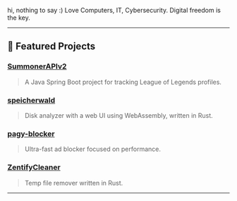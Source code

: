 hi, nothing to say :)
Love Computers, IT, Cybersecurity.
Digital freedom is the key.

---

## 🚀 Featured Projects

### [SummonerAPIv2](https://github.com/zerox80/SummonerAPIv2)
> A Java Spring Boot project for tracking League of Legends profiles.

### [speicherwald](https://github.com/zerox80/speicherwald)
> Disk analyzer with a web UI using WebAssembly, written in Rust.

### [pagy-blocker](https://github.com/zerox80/pagy-blocker)
> Ultra-fast ad blocker focused on performance.

### [ZentifyCleaner](https://github.com/zerox80/ZentifyCleaner)
> Temp file remover written in Rust.

---

<!--
Feel free to connect or explore my repositories for more!
-->
